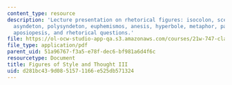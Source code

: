 ```yaml
---
content_type: resource
description: 'Lecture presentation on rhetorical figures: isocolon, scesis onomaton,
  asyndeton, polysyndeton, euphemismos, anesis, hyperbole, metaphor, paradox, oxymoron,
  aposiopesis, and rhetorical questions.'
file: https://ol-ocw-studio-app-qa.s3.amazonaws.com/courses/21w-747-classical-rhetoric-and-modern-political-discourse-fall-2009/d281bc439d0851571166e525db571324_MIT21W_747_01F09_lec08.pdf
file_type: application/pdf
parent_uid: 51a96767-f3a5-e78f-dec6-bf981a6d4f6c
resourcetype: Document
title: Figures of Style and Thought III
uid: d281bc43-9d08-5157-1166-e525db571324
---
```

